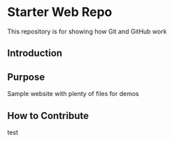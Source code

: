 # Starter Web Repo

This repository is for showing how Git and GitHub work

## Introduction

## Purpose

Sample website with plenty of files for demos

## How to Contribute

test

